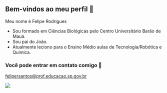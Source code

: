 ## Bem-vindos ao meu perfil 🚙
Meu nome é Felipe Rodrigues

- Sou formado em Ciências Biológicas pelo Centro Universitário Barão de Mauá.
- Sou pai do João.
- Atualmente leciono para o Ensino Médio aulas de Tecnologia/Robótica e Química.

### Você pode entrar em contato comigo 📧
felipersantos@prof.educacao.sp.gov.br

![](https://media1.tenor.com/m/GsslYYCP2vAAAAAC/dragon-ball-z-chala-head-chala.gif)
